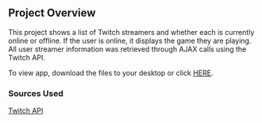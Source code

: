 ## Project Overview
This project shows a list of Twitch streamers and whether each is currently online or offline. If the user is online, it displays the game they are playing. All user streamer information was retrieved through AJAX calls using the Twitch API.

To view app, download the files to your desktop or click <a href="https://envincebal.github.io/twitch-app/">HERE</a>.

### Sources Used
<a href="https://dev.twitch.tv/docs/v5/reference/streams#get-stream-by-user">Twitch API</a>
